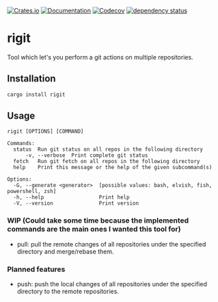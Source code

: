 [![Crates.io](https://img.shields.io/crates/v/faktory.svg)](https://crates.io/crates/rigit)
[![Documentation](https://docs.rs/faktory/badge.svg)](https://docs.rs/rigit/)
[![Codecov](https://codecov.io/github/jonhoo/faktory-rs/coverage.svg?branch=master)](https://app.codecov.io/gh/Vaengir-Projects/rigit)
[![dependency status](https://deps.rs/repo/github/Vaengir-Projects/rigit/status.svg)](https://deps.rs/repo/github/Vaengir-Projects/rigit)

# rigit
Tool which let's you perform a git actions on multiple repositories.

## Installation
```bash
cargo install rigit
```

## Usage
```
rigit [OPTIONS] [COMMAND]

Commands:
  status  Run git status on all repos in the following directory
      -v, --verbose  Print complete git status
  fetch   Run git fetch on all repos in the following directory
  help    Print this message or the help of the given subcommand(s)

Options:
  -G, --generate <generator>  [possible values: bash, elvish, fish, powershell, zsh]
  -h, --help                  Print help
  -V, --version               Print version
```

### WIP (Could take some time because the implemented commands are the main ones I wanted this tool for)
- pull: pull the remote changes of all repositories under the specified directory and merge/rebase them.

### Planned features
- push: push the local changes of all repositories under the specified directory to the remote repositories.
